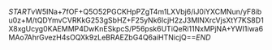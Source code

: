 $START$vW5INa+7fOF+Q5O52PGCKHpPZgT4m1LXVbj6/iJ0iYXCMNun/yF8ibu0z+M/tQDYmvCVRKkG253gSbHZ+F25yNk6lcjH2zJ3MlNXrcVjsXtY7KS8D1X8xgUcyg0KAEMMP4DwKnESkpcS/P56psk6UTiQeRi11NxMPjNA+YWI1iwa6MAo7AhrGvezH4sOQXk9zLeBRAEZbG4Q6aiHTNicjQ==$END$